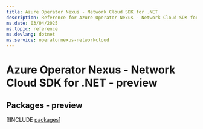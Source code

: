 ```yaml
---
title: Azure Operator Nexus - Network Cloud SDK for .NET
description: Reference for Azure Operator Nexus - Network Cloud SDK for .NET
ms.date: 03/04/2025
ms.topic: reference
ms.devlang: dotnet
ms.service: operatornexus-networkcloud
---
```

# Azure Operator Nexus - Network Cloud SDK for .NET - preview
## Packages - preview
[!INCLUDE [packages](operator-nexus---network-cloud-index.md)]